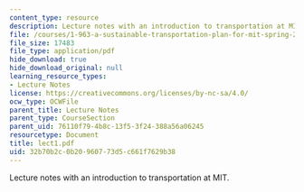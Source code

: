 ```yaml
---
content_type: resource
description: Lecture notes with an introduction to transportation at MIT.
file: /courses/1-963-a-sustainable-transportation-plan-for-mit-spring-2007/32b70b2c0b20960773d5c661f7629b38_lect1.pdf
file_size: 17483
file_type: application/pdf
hide_download: true
hide_download_original: null
learning_resource_types:
- Lecture Notes
license: https://creativecommons.org/licenses/by-nc-sa/4.0/
ocw_type: OCWFile
parent_title: Lecture Notes
parent_type: CourseSection
parent_uid: 76110f79-4b8c-13f5-3f24-388a56a06245
resourcetype: Document
title: lect1.pdf
uid: 32b70b2c-0b20-9607-73d5-c661f7629b38
---
```

Lecture notes with an introduction to transportation at MIT.